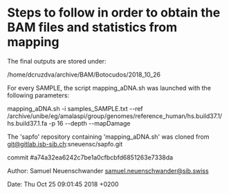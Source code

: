 # Steps to follow in order to obtain the BAM files and statistics from mapping

The final outputs are stored under:

/home/dcruzdva/archive/BAM/Botocudos/2018_10_26

 For every SAMPLE, the script mapping_aDNA.sh was launched
  with the following parameters:
 
  mapping_aDNA.sh -i samples_SAMPLE.txt --ref /archive/unibe/eg/amalaspi/group/genomes/reference_human/hs.build37.1/hs.build37.1.fa -p 16 --depth --mapDamage


The 'sapfo' repository containing 'mapping_aDNA.sh' was cloned
from git@gitlab.isb-sib.ch:sneuensc/sapfo.git

commit #a74a32ea6242c7be1a0cfbcbfd6851263e7338da

Author: Samuel Neuenschwander <samuel.neuenschwander@sib.swiss>

Date:   Thu Oct 25 09:01:45 2018 +0200